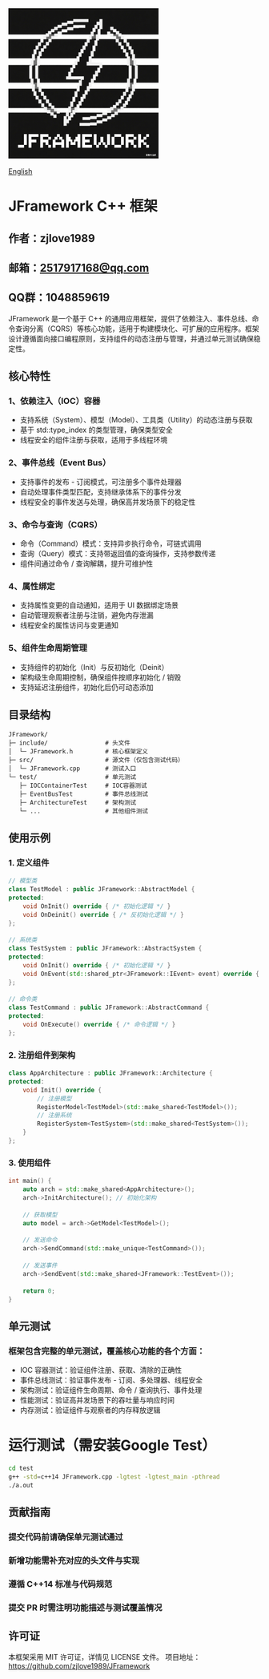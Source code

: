 <img src="https://github.com/zjlove1989/JFramework/blob/master/LOGO.png" alt="LOGO" width="300" height="300" />

[English](https://github.com/zam1024t/LocalizedMenu/blob/master/readme/README_EN.md)

# JFramework C++ 框架

## 作者：zjlove1989
## 邮箱：2517917168@qq.com
## QQ群：1048859619


JFramework 是一个基于 C++ 的通用应用框架，提供了依赖注入、事件总线、命令查询分离（CQRS）等核心功能，适用于构建模块化、可扩展的应用程序。框架设计遵循面向接口编程原则，支持组件的动态注册与管理，并通过单元测试确保稳定性。

## 核心特性

### 1、依赖注入（IOC）容器
- 支持系统（System）、模型（Model）、工具类（Utility）的动态注册与获取
- 基于 std::type_index 的类型管理，确保类型安全
- 线程安全的组件注册与获取，适用于多线程环境

### 2、事件总线（Event Bus）
- 支持事件的发布 - 订阅模式，可注册多个事件处理器
- 自动处理事件类型匹配，支持继承体系下的事件分发
- 线程安全的事件发送与处理，确保高并发场景下的稳定性

### 3、命令与查询（CQRS）
- 命令（Command）模式：支持异步执行命令，可链式调用
- 查询（Query）模式：支持带返回值的查询操作，支持参数传递
- 组件间通过命令 / 查询解耦，提升可维护性

### 4、属性绑定
- 支持属性变更的自动通知，适用于 UI 数据绑定场景
- 自动管理观察者注册与注销，避免内存泄漏
- 线程安全的属性访问与变更通知
  
### 5、组件生命周期管理
- 支持组件的初始化（Init）与反初始化（Deinit）
- 架构级生命周期控制，确保组件按顺序初始化 / 销毁
- 支持延迟注册组件，初始化后仍可动态添加

## 目录结构

    JFramework/
    ├─ include/                # 头文件
    │  └─ JFramework.h         # 核心框架定义
    ├─ src/                    # 源文件（仅包含测试代码）
    │  └─ JFramework.cpp       # 测试入口
    └─ test/                   # 单元测试
       ├─ IOCContainerTest     # IOC容器测试
       ├─ EventBusTest         # 事件总线测试
       ├─ ArchitectureTest     # 架构测试
       └─ ...                  # 其他组件测试

## 使用示例

### 1. 定义组件
```cpp
// 模型类
class TestModel : public JFramework::AbstractModel {
protected:
    void OnInit() override { /* 初始化逻辑 */ }
    void OnDeinit() override { /* 反初始化逻辑 */ }
};

// 系统类
class TestSystem : public JFramework::AbstractSystem {
protected:
    void OnInit() override { /* 初始化逻辑 */ }
    void OnEvent(std::shared_ptr<JFramework::IEvent> event) override { /* 事件处理 */ }
};

// 命令类
class TestCommand : public JFramework::AbstractCommand {
protected:
    void OnExecute() override { /* 命令逻辑 */ }
};
```
### 2. 注册组件到架构
```cpp
class AppArchitecture : public JFramework::Architecture {
protected:
    void Init() override {
        // 注册模型
        RegisterModel<TestModel>(std::make_shared<TestModel>());
        // 注册系统
        RegisterSystem<TestSystem>(std::make_shared<TestSystem>());
    }
};
```
### 3. 使用组件
```cpp
int main() {
    auto arch = std::make_shared<AppArchitecture>();
    arch->InitArchitecture(); // 初始化架构

    // 获取模型
    auto model = arch->GetModel<TestModel>();

    // 发送命令
    arch->SendCommand(std::make_unique<TestCommand>());

    // 发送事件
    arch->SendEvent(std::make_shared<JFramework::TestEvent>());

    return 0;
}
```
## 单元测试
### 框架包含完整的单元测试，覆盖核心功能的各个方面：
- IOC 容器测试：验证组件注册、获取、清除的正确性
- 事件总线测试：验证事件发布 - 订阅、多处理器、线程安全
- 架构测试：验证组件生命周期、命令 / 查询执行、事件处理
- 性能测试：验证高并发场景下的吞吐量与响应时间
- 内存测试：验证组件与观察者的内存释放逻辑

# 运行测试（需安装Google Test）
```bash
cd test
g++ -std=c++14 JFramework.cpp -lgtest -lgtest_main -pthread
./a.out
```

## 贡献指南
### 提交代码前请确保单元测试通过
### 新增功能需补充对应的头文件与实现
### 遵循 C++14 标准与代码规范
### 提交 PR 时需注明功能描述与测试覆盖情况

## 许可证
本框架采用 MIT 许可证，详情见 LICENSE 文件。
项目地址：https://github.com/zjlove1989/JFramework
